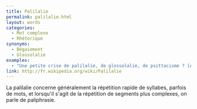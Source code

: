 ```yaml
---
title: Palilalie
permalink: palilalie.html
layout: words
categories:
  - Mot complexe
  - Rhétorique
synonyms:
  - Bégaiement
  - Glossolalie
examples:
  - "Une petite crise de palilalie, de glossolalie, de psittacisme ? [À quelqu'un qui bafouille]"
link: http://fr.wikipedia.org/wiki/Palilalie
---
```


La palilalie concerne généralement la répétition rapide de syllabes, parfois de mots, et lorsqu'il s'agit de la répétition de segments plus complexes, on parle de paliphrasie.

